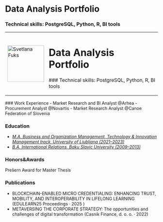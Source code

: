 # Data Analysis Portfolio
### Technical skills: PostgreSQL, Python, R, BI tools
<table width="100%">
  <tr>
    <!-- Avatar on the left, 120px wide -->
    <td align="left" width="25%">
      <img
        src="assets/profile-round.png"
        alt="Svetlana Fuks"
        width="120"
      />
    </td>
    <!-- Your title & skills on the right -->
    <td valign="middle">
      <h1>Data Analysis Portfolio</h1>
      <p>### Technical skills: PostgreSQL, Python, R, BI tools</p>
    </td>
  </tr>
</table>
### Work Experience
- Market Research and BI Analyst @Arhea
- Procurement Analyst @Novartis
- Market Research Analyst @Canoe Federation of Slovenia

### Education 
- *<u>M.A. Business and Organization Management, Technology & Innovation Management track, University of Ljubljana (2021–2023)</u>*
- *<u>B.A. International Relations, Baku Slavic University (2009–2013)</u>*


### Honors&Awards
Prešern Award for Master Thesis

### Publications
- BLOCKCHAIN-ENABLED MICRO CREDENTIALING: ENHANCING TRUST, MOBILITY, AND INTEROPERABILITY IN LIFELONG LEARNING (EDULEARN25 Proceedings ·  2025 )
- METAVERSING THE CORPORATE STRATEGY: The opportunities and challenges of digital transformation (Casnik Finance, d. o. o. ·  2022)
